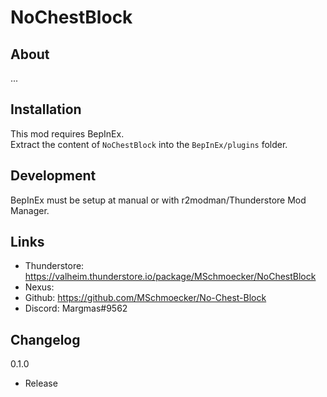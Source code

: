 # NoChestBlock

## About
...

## Installation
This mod requires BepInEx.\
Extract the content of `NoChestBlock` into the `BepInEx/plugins` folder.

## Development
BepInEx must be setup at manual or with r2modman/Thunderstore Mod Manager.

## Links
- Thunderstore: https://valheim.thunderstore.io/package/MSchmoecker/NoChestBlock
- Nexus:
- Github: https://github.com/MSchmoecker/No-Chest-Block
- Discord: Margmas#9562

## Changelog
0.1.0
- Release
